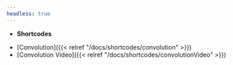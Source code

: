 ```yaml
---
headless: true
---
```


- **Shortcodes**
<!-- - [p5]({{< relref "/docs/shortcodes/p5" >}})
- [Buttons]({{< relref "/docs/shortcodes/buttons" >}})
- [Columns]({{< relref "/docs/shortcodes/columns" >}}) -->
- [Convolution]({{< relref "/docs/shortcodes/convolution" >}})
- [Convolution Video]({{< relref "/docs/shortcodes/convolutionVideo" >}})
<!-- - [Expand]({{< relref "/docs/shortcodes/expand" >}})
- [Hints]({{< relref "/docs/shortcodes/hints" >}})
- [Katex]({{< relref "/docs/shortcodes/katex" >}})
- [Mermaid]({{< relref "/docs/shortcodes/mermaid" >}})
- [Tabs]({{< relref "/docs/shortcodes/tabs" >}}) -->
<br />
